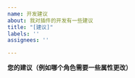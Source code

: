 ```yaml
---
name: 开发建议
about: 我对插件的开发有一些建议
title: "[建议]"
labels: ''
assignees: ''

---
```


**您的建议（例如哪个角色需要一些属性更改）**
